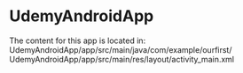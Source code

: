 # UdemyAndroidApp
The content for this app is located in:
UdemyAndroidApp/app/src/main/java/com/example/ourfirst/
UdemyAndroidApp/app/src/main/res/layout/activity_main.xml

